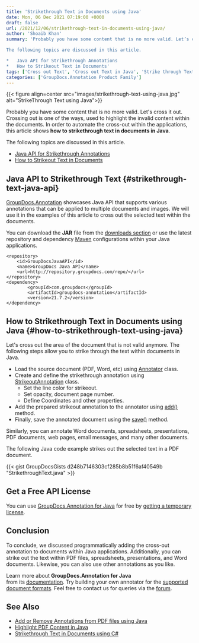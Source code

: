 ```yaml
---
title: 'Strikethrough Text in Documents using Java'
date: Mon, 06 Dec 2021 07:19:00 +0000
draft: false
url: /2021/12/06/strikethrough-text-in-documents-using-java/
author: 'Shoaib Khan'
summary: 'Probably you have some content that is no more valid. Let’s cross it out. Crossing out is one of the ways, used to highlight the invalid content within the documents. In order to automate the cross-out within the applications, this article shows how to strikethrough text in documents in Java.

The following topics are discussed in this article.

*   Java API for Strikethrough Annotations
*   How to Strikeout Text in Documents'
tags: ['Cross out Text', 'Cross out Text in Java', 'Strike through Text in Java', 'Strikeout Text', 'Strikethrough Text']
categories: ['GroupDocs.Annotation Product Family']
---
```




{{< figure align=center src="images/strikethrough-text-using-java.jpg" alt="StrikeThrough Text using Java">}}


Probably you have some content that is no more valid. Let's cross it out. Crossing out is one of the ways, used to highlight the invalid content within the documents. In order to automate the cross-out within the applications, this article shows **how to strikethrough text in documents in Java**.

The following topics are discussed in this article.

*   [Java API for Strikethrough Annotations](#strikethrough-text-java-api)
*   [How to Strikeout Text in Documents](#how-to-strikethrough-text-using-java)

## Java API to Strikethrough Text {#strikethrough-text-java-api}

[GroupDocs.Annotation](https://products.groupdocs.com/annotation/) showcases Java API that supports various annotations that can be applied to multiple documents and images. We will use it in the examples of this article to cross out the selected text within the documents.

You can download the **JAR** file from the [downloads section](https://downloads.groupdocs.com/viewer) or use the latest repository and dependency [Maven](https://repository.groupdocs.com/webapp/#/artifacts/browse/tree/General/repo/com/groupdocs) configurations within your Java applications.

```
<repository>
	<id>GroupDocsJavaAPI</id>
	<name>GroupDocs Java API</name>
	<url>http://repository.groupdocs.com/repo/</url>
</repository>
<dependency>
        <groupId>com.groupdocs</groupId>
        <artifactId>groupdocs-annotation</artifactId>
        <version>21.7.2</version> 
</dependency>
```

## How to Strikethrough Text in Documents using Java {#how-to-strikethrough-text-using-java}

Let's cross out the area of the document that is not valid anymore. The following steps allow you to strike through the text within documents in Java.

*   Load the source document (PDF, Word, etc) using [Annotator](https://apireference.groupdocs.com/annotation/java/com.groupdocs.annotation/Annotator) class.
*   Create and define the strikethrough annotation using [StrikeoutAnnotation](https://apireference.groupdocs.com/annotation/java/com.groupdocs.annotation.models.annotationmodels/StrikeoutAnnotation) class.
    *   Set the line color for strikeout.
    *   Set opacity, document page number.
    *   Define Coordinates and other properties.
*   Add the prepared strikeout annotation to the annotator using [add()](https://apireference.groupdocs.com/annotation/java/com.groupdocs.annotation/Annotator#add(com.groupdocs.annotation.models.annotationmodels.AnnotationBase)) method.
*   Finally, save the annotated document using the [save()](https://apireference.groupdocs.com/annotation/java/com.groupdocs.annotation/Annotator#save()) method.

Similarly, you can annotate Word documents, spreadsheets, presentations, PDF documents, web pages, email messages, and many other documents.

The following Java code example strikes out the selected text in a PDF document.

{{< gist GroupDocsGists d248b7146303cf285b8b51f6af40549b "StrikethroughText.java" >}}

## Get a Free API License

You can use [GroupDocs.Annotation for Java](https://products.groupdocs.com/annotation/java/) for free by [getting a temporary license](https://purchase.groupdocs.com/temporary-license).

## Conclusion

To conclude, we discussed programmatically adding the cross-out annotation to documents within Java applications. Additionally, you can strike out the text within PDF files, spreadsheets, presentations, and Word documents. Likewise, you can also use other annotations as you like.

Learn more about **GroupDocs.Annotation for Java** from its [documentation](https://docs.groupdocs.com/annotation/java/). Try building your own annotator for the [supported document formats](https://docs.groupdocs.com/annotation/java/supported-document-formats/). Feel free to contact us for queries via the [forum](https://forum.groupdocs.com/).

## See Also

*   [Add or Remove Annotations from PDF files using Java](https://blog.groupdocs.com/2021/04/18/annotate-pdf-files-using-java/)
*   [Highlight PDF Content in Java](https://blog.groupdocs.com/2021/10/07/highlight-pdf-using-annotations-in-java/)
*   [Strikethrough Text in Documents using C#](https://blog.groupdocs.com/2021/12/18/strikethrough-text-in-documents-using-csharp/)




